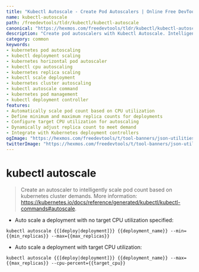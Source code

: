 ```yaml
---
title: "Kubectl Autoscale - Create Pod Autoscalers | Online Free DevTools by Hexmos"
name: kubectl-autoscale
path: /freedevtools/tldr/kubectl/kubectl-autoscale
canonical: "https://hexmos.com/freedevtools/tldr/kubectl/kubectl-autoscale/"
description: "Create pod autoscalers with Kubectl Autoscale. Intelligently scale Kubernetes deployments based on cluster demands. Free online tool, no registration required."
category: common
keywords:
- kubernetes pod autoscaling
- kubectl deployment scaling
- kubernetes horizontal pod autoscaler
- kubectl cpu autoscaling
- kubernetes replica scaling
- kubectl scale deployment
- kubernetes cluster autoscaling
- kubectl autoscale command
- kubernetes pod management
- kubectl deployment controller
features:
- Automatically scale pod count based on CPU utilization
- Define minimum and maximum replica counts for deployments
- Configure target CPU utilization for autoscaling
- Dynamically adjust replica count to meet demand
- Integrate with Kubernetes deployment controllers
ogImage: "https://hexmos.com/freedevtools/t/tool-banners/json-utilities-banner.png"
twitterImage: "https://hexmos.com/freedevtools/t/tool-banners/json-utilities-banner.png"
---
```


# kubectl autoscale

> Create an autoscaler to intelligently scale pod count based on kubernetes cluster demands.
> More information: <https://kubernetes.io/docs/reference/generated/kubectl/kubectl-commands#autoscale>.

- Auto scale a deployment with no target CPU utilization specified:

`kubectl autoscale {{[deploy|deployment]}} {{deployment_name}} --min={{min_replicas}} --max={{max_replicas}}`

- Auto scale a deployment with target CPU utilization:

`kubectl autoscale {{[deploy|deployment]}} {{deployment_name}} --max={{max_replicas}} --cpu-percent={{target_cpu}}`
